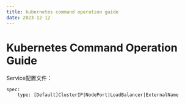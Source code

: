 ```yaml
---
title: kubernetes command operation guide
date: 2023-12-12
---
```


# Kubernetes Command Operation Guide

Service配置文件：

```
spec:
	type: [Default]ClusterIP|NodePort|LoadBalancer|ExternalName
```



